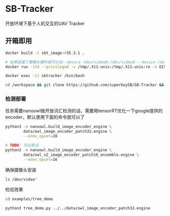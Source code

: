 # SB-Tracker
开放环境下基于人机交互的UAV Tracker

## 开箱即用
```sh
docker build -t sbt_image:r35.3.1 .

# 如果连接了摄像头硬件就可以加--device /dev/video0:/dev/video0 --device /dev/snd --device /dev/bus/usb
docker run -itd --privileged -v /tmp/.X11-unix:/tmp/.X11-unix:ro -e DISPLAY=$DISPLAY --gpus all --network=host --ipc host --name=sbtracker sbt_image:r35.3.1 /bin/bash

docker exec -it sbtracker /bin/bash

cd /workspace && git clone https://github.com/superboySB/SB-Tracker && cd SB-Tracker && python3 setup.py develop --user
```

### 检测部署
任务需要nanoowl做开放词汇检测的话，需要用tensorRT优化一下google提供的encoder，默认使用下面的命令就可以了
```sh
python3 -m nanoowl.build_image_encoder_engine \
        data/owl_image_encoder_patch32.engine \
        --onnx_opset=16

# TODO: 可以尝试
python3 -m nanoowl.build_image_encoder_engine \
        data/owl_v2_image_encoder_patch16_ensemble.engine \
        --onnx_opset=16
```
确保摄像头安装
```sh
ls /dev/video*
```
检验效果
```sh
cd examples/tree_demo

python3 tree_demo.py ../../data/owl_image_encoder_patch32.engine
```